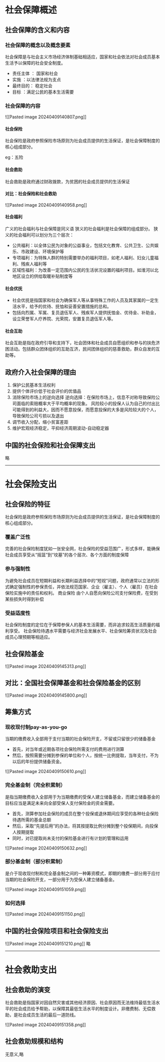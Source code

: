 # 社会保障概述

## 社会保障的含义和内容

### 社会保障的概念以及概念要素

社会保障是与社会主义市场经济体制基础相适应，国家和社会依法对社会成员基本生活予以保障的社会安全制度。

* 责任主体 ： 国家和社会
* 实施 ：以法律法规为支点
* 最终目的： 稳定社会
* 目标  ：满足公民的基本生活需要

###  社会保障的内容

![[Pasted image 20240409140807.png]]

#### 社会保险

社会保险是政府参照保险市场原则为社会成员提供的生活保证，是社会保障制度的核心组成部分。

eg：五险

#### 社会救助

社会救助是政府通过财政拨款，为贫困的社会成员提供的生活保证

#### 对比：社会保险和社会救助

![[Pasted image 20240409140958.png]]

#### 社会福利

广义的社会福利与社会保障是同义语
狭义的社会福利是社会保障的组成部分。
狭义的社会福利可以划分为三个层次：
* 公共福利：以全体公民为对象的公益事业，包括文化教育、公共卫生、公共娱乐、市政建设、环境保护等
* 专项福利：为特殊人群的特别需要举办的福利项目，如老人福利、妇女儿童福利、残疾人福利等
* 区域性福利：为改善一定范围内公民的生活状况设置的福利项目。如淮河以北地区设立的供给取暖补贴制度等

#### 社会优抚

* 社会优抚是指国家和社会为确保军人等从事特殊工作的人员及其家属的一定生活水平，给予的优待、抚恤和妥善安置措施的总和。
* 包括向烈属、军属、复员退伍军人、残疾军人提供抚恤金、优待金、补助金，设立荣誉军人疗养院、光荣院，安置复员退伍军人等。

#### 社会互助

社会互助是指在政府引导和支持下，社会团体和社会成员自愿组织和参与的扶危济困活动。包括群众团体组织的互助互济，民间团体组织的慈善救助，群众自发的互助等。

## 政府介入社会保障的理由
1. 保护公民基本生活权利
2. 提供个体评价低于社会评价的优值品
3. 消除保险市场上的逆向选择
	逆向选择：在保险市场上，信息不对称导致保险公司面临的索赔概率大于平均概率的现象。
	风险较小的投保人认为自己的付出比可能得到的利益大，因而不愿意投保，而愿意投保的大多是风险较大的个人，导致保险公司亏损以及退出
4. 调节收入分配，缩小贫富差距
5. 维护宏观经济稳定，平抑经济周期波动-自动稳定器


## 中国的社会保险和社会保障支出

略

---

# 社会保险支出

## 社会保险的特征

社会保险是政府参照保险市场原则为社会成员提供的生活保证，是社会保障制度的核心组成部分。

### 覆盖广泛性

完善的社会保险制度犹如一张安全网，社会保险的受益范围广，形式多样，能确保社会成员享受从“摇篮”到“坟墓”的各个层次、各个方面的制度保障

### 参与强制性

为避免社会成员在短期利益和长期利益选择中的“短视”问题，政府通常以立法的形式确定强制性的参保责任，并依法规范国家、企业（雇主）、个人（雇员）在社会保险实施中的责任和权利。
商业保险 由个人自愿向保险公司支付保险费，在受到某些损失时得到补偿

### 受益适度性

社会保险制度的定位在于保障参保人的基本生活需要，而非追求较高生活质量的福利享受。
社会保险待遇水平需要与经济社会发展水平、社会保险筹资状况及社会成员心理预期等相适应。

## 社会保险基金

![[Pasted image 20240409145313.png]]

## 对比：全国社会保障基金和社会保险基金的区别

![[Pasted image 20240409145800.png]]

## 筹集方式

### 现收现付制pay-as-you-go

当期的缴费收入全部用于支付当期的社会保险开支，不留或只留很少的储备基金
* 首先，对当年或近期各项社会保险所需支付的费用进行测算
* 然后，按照需要分摊到参保的单位和个人，按统一比例提取，当年支付，不为以后的年份提供储备资金。

![[Pasted image 20240409150610.png]]

### 完全基金制（完全积累制）

是指当期缴费收入全部用于为当期缴费的受保人建立储备基金，而建立储备基金的目标应当是满足未来向全部受保人支付保险金的资金需要。
* 首先，测算参加社会保险的成员在整个投保或退休期间应享受的各种社会保险待遇所需的基金总额
* 然后，采取“先提后用”的办法，将其按提取比例分摊到整个投保期间，向投保人按期提取
* 同时，对已提取尚未支付的保险基金进行有计划的管理和运用

![[Pasted image 20240409150632.png]]

### 部分基金制（部分积累制）

是介于现收现付制和完全基金制之间的一种筹资模式，即期的缴费一部分用于应付当期的社会保险开支，一部分用于为受保人建立储备基金。

![[Pasted image 20240409151059.png]]

### 如何选择

![[Pasted image 20240409151150.png]]

## 中国的社会保险项目和社会保险支出

![[Pasted image 20240409151210.png]]
略

---

# 社会救助支出


## 社会救助的演变

社会救助是指国家对因自然灾害或其他经济原因、社会原因而无法维持最低生活水平的社会成员给予帮助，以保障其最低生活水平的制度设计。非缴费制、无偿救助，是社会成员生活的最后一道防线。

![[Pasted image 20240409151358.png]]

## 社会救助规模和结构

无意义,略

